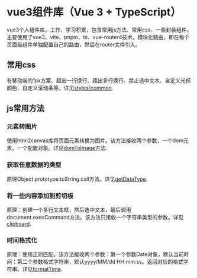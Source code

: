 # vue3组件库（Vue 3 + TypeScript）
vue3个人组件库，工作、学习积累，包含常用js方法、常用css、一些封装组件。  
主要使用了vue3、vite、pnpm、ts、vue-router4技术。模块化路由，即在每个页面级组件单独配置自己的路由，然后在router文件引入。

## 常用css
有移动端的1px方案、超出一行换行、超出多行换行、禁止选中文本、自定义光标颜色、自定义滚动条等，详见[styles/common](./src/styles/common.css).

## js常用方法
### 元素转图片
使用html2canvas库将页面元素转换为图片。该方法接收两个参数，一个dom元素，一个配置对象。详见[domToImage](./src/utils/domToImg.ts)方法.  
### 获取任意数据的类型
原理Object.prototype.toString.call方法。详见[getDataType](./src/utils/index.ts).  
### 将一些内容添加到剪切板
原理：创建一个多行文本框，然后选中文本，最后调用document.execCommand方法。该方法只接收一个字符串类型的参数。详见[clipboard](./src/utils/index.ts).  
### 时间格式化
原理：使用正则匹配。该方法接收两个参数：第一个参数Date对象，默认当前时间；第二个参数格式字符串，默认yyyy/MM/dd HH:mm:ss。返回对应的格式字符串。详见[formatTime](./src/utils/index.ts).  
